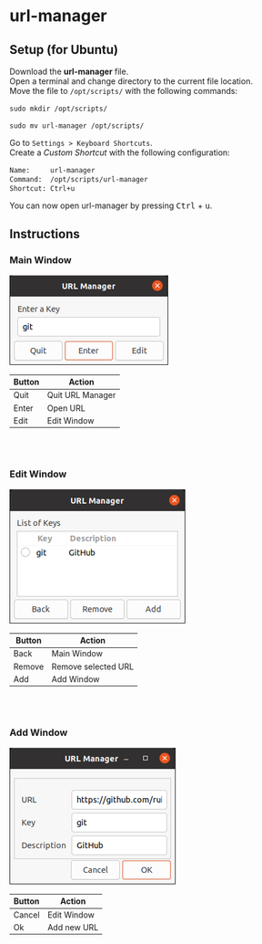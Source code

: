 # url-manager

## Setup (for Ubuntu)
Download the **url-manager** file.<br />
Open a terminal and change directory to the current file location.<br />
Move the file to `/opt/scripts/` with the following commands:
```
sudo mkdir /opt/scripts/
```
```
sudo mv url-manager /opt/scripts/
```
Go to `Settings > Keyboard Shortcuts`.<br />
Create a *Custom Shortcut* with the following configuration:
```
Name:     url-manager
Command:  /opt/scripts/url-manager
Shortcut: Ctrl+u
```
You can now open url-manager by pressing <kbd>Ctrl</kbd> + <kbd>u</kbd>.

## Instructions
### Main Window
![main-window](https://github.com/rui-ddc/url-manager/blob/main/images/main-window.png)

Button | Action
-------| -------------------
Quit   | Quit URL Manager
Enter  | Open URL
Edit   | Edit Window

<br><br />

### Edit Window
![edit-window](https://github.com/rui-ddc/url-manager/blob/main/images/edit-window.png)

Button | Action
-------| -------------------
Back   | Main Window
Remove | Remove selected URL
Add    | Add Window

<br><br />

### Add Window
![add-window](https://github.com/rui-ddc/url-manager/blob/main/images/add-window.png)

Button | Action
-------| -------------------
Cancel | Edit Window
Ok     | Add new URL
